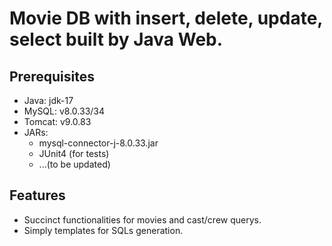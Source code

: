 # Movie DB with insert, delete, update, select built by Java Web.

## Prerequisites

- Java: jdk-17
- MySQL: v8.0.33/34
- Tomcat: v9.0.83
- JARs:
  - mysql-connector-j-8.0.33.jar
  - JUnit4 (for tests)
  - ...(to be updated)

## Features

- Succinct functionalities for movies and cast/crew querys.
- Simply templates for SQLs generation.
